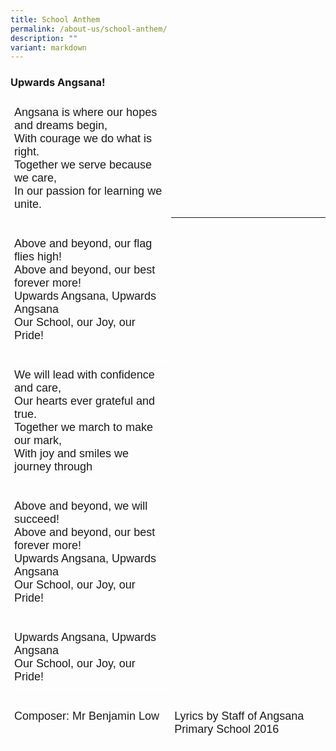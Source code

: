 ```yaml
---
title: School Anthem
permalink: /about-us/school-anthem/
description: ""
variant: markdown
---
```



### Upwards Angsana!


<style type="text/css">
.tg  {border-collapse:collapse;border-spacing:0;}
.tg td{border-color:black;border-style:solid;border-width:1px;font-family:Arial, sans-serif;font-size:14px;
  overflow:hidden;padding:10px 5px;word-break:normal;}
.tg th{border-color:black;border-style:solid;border-width:1px;font-family:Arial, sans-serif;font-size:14px;
  font-weight:normal;overflow:hidden;padding:10px 5px;word-break:normal;}
.tg .tg-fa7u{border-color:#ffffff;font-size:18px;text-align:left;vertical-align:top}
</style>
<table class="tg">
<thead>
  <tr>
    <th class="tg-fa7u">Angsana is where our hopes and dreams begin,<br><span style="font-weight:400;font-style:normal">With courage we do what is right.</span><br><span style="font-weight:400;font-style:normal">Together we serve because we care,</span><br><span style="font-weight:400;font-style:normal">In our passion for learning we unite.</span></th>
  </tr>
</thead>
<tbody>
  <tr>
    <td class="tg-fa7u"></td>
  </tr>
  <tr>
    <td class="tg-fa7u">Above and beyond, our flag flies high!<br><span style="font-weight:400;font-style:normal">Above and beyond, our best forever more!</span><br><span style="font-weight:400;font-style:normal">Upwards Angsana, Upwards Angsana</span><br><span style="font-weight:400;font-style:normal">Our School, our Joy, our Pride!</span></td>
  </tr>
  <tr>
    <td class="tg-fa7u"></td>
  </tr>
  <tr>
    <td class="tg-fa7u">We will lead with confidence and care,<br><span style="font-weight:400;font-style:normal">Our hearts ever grateful and true.</span><br><span style="font-weight:400;font-style:normal">Together we march to make our mark,</span><br><span style="font-weight:400;font-style:normal">With joy and smiles we journey through</span></td>
  </tr>
  <tr>
    <td class="tg-fa7u"></td>
  </tr>
  <tr>
    <td class="tg-fa7u">Above and beyond, we will succeed!<br><span style="font-weight:400;font-style:normal">Above and beyond, our best forever more!</span><br><span style="font-weight:400;font-style:normal">Upwards Angsana, Upwards Angsana</span><br><span style="font-weight:400;font-style:normal">Our School, our Joy, our Pride!</span></td>
  </tr>
  <tr>
    <td class="tg-fa7u"></td>
  </tr>
  <tr>
    <td class="tg-fa7u">Upwards Angsana, Upwards Angsana<br><span style="font-weight:400;font-style:normal">Our School, our Joy, our Pride!</span></td>
  </tr>
	  <tr>
    <td class="tg-fa7u"></td>
  </tr>
  <tr>
    <td class="tg-fa7u">Composer: Mr Benjamin Low<br><span style="font-weight:400;font-style:normal"></span></td>
		<td class="tg-fa7u">Lyrics by Staff of Angsana Primary School 2016<br><span style="font-weight:400;font-style:normal"></span></td>
  </tr>
</tbody>
</table>